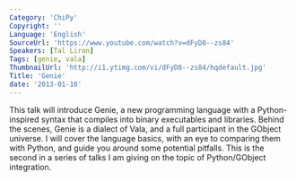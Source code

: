 ```yaml
---
Category: 'ChiPy'
Copyright: ''
Language: 'English'
SourceUrl: 'https://www.youtube.com/watch?v=dFyD8--zs84'
Speakers: [Tal Liron]
Tags: [genie, vala]
ThumbnailUrl: 'http://i1.ytimg.com/vi/dFyD8--zs84/hqdefault.jpg'
Title: 'Genie'
date: '2013-01-10'
---
```

This talk will introduce Genie, a new programming language with a Python-
inspired syntax that compiles into binary executables and libraries. Behind
the scenes, Genie is a dialect of Vala, and a full participant in the GObject
universe. I will cover the language basics, with an eye to comparing them with
Python, and guide you around some potential pitfalls. This is the second in a
series of talks I am giving on the topic of Python/GObject integration.
